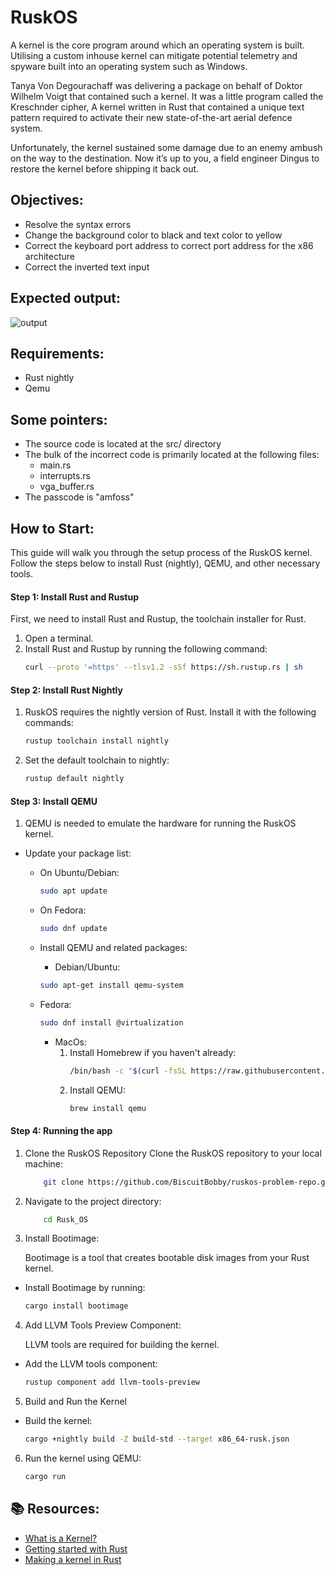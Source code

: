 # RuskOS

A kernel is the core program around which an operating system is built. Utilising a custom inhouse kernel can mitigate potential telemetry and spyware built into an operating system such as Windows.

Tanya Von Degourachaff was delivering a package on behalf of Doktor Wilhelm Voigt that contained such a kernel. It was a little program called the Kreschnder cipher, A kernel written in Rust that contained a unique text pattern required to activate their new state-of-the-art aerial defence system.

Unfortunately, the kernel sustained some damage due to an enemy ambush on the way to the destination. Now it’s up to you, a field engineer Dingus to restore the kernel before shipping it back out.

## Objectives:
- Resolve the syntax errors
- Change the background color to black and text color to yellow
- Correct the keyboard port address to correct port address for the x86 architecture
- Correct the inverted text input

## Expected output:
![output](https://github.com/BiscuitBobby/ruskos-problem-repo/blob/main/output.gif)

## Requirements:
- Rust nightly
- Qemu

## Some pointers:
- The source code is located at the src/ directory
- The bulk of the incorrect code is primarily located at the following files:
  - main.rs
  - interrupts.rs
  - vga_buffer.rs
- The passcode is "amfoss"

## How to Start:
This guide will walk you through the setup process of the RuskOS kernel. Follow the steps below to install Rust (nightly), QEMU, and other necessary tools.

#### Step 1: Install Rust and Rustup

First, we need to install Rust and Rustup, the toolchain installer for Rust.

1. Open a terminal.
2. Install Rust and Rustup by running the following command:
   ```sh
   curl --proto '=https' --tlsv1.2 -sSf https://sh.rustup.rs | sh
   ```

#### Step 2: Install Rust Nightly

1. RuskOS requires the nightly version of Rust. Install it with the following commands:

    ```sh
    rustup toolchain install nightly
    ```

2. Set the default toolchain to nightly:

    ```sh
    rustup default nightly
    ```
#### Step 3: Install QEMU

1. QEMU is needed to emulate the hardware for running the RuskOS kernel.
- Update your package list:
  - On Ubuntu/Debian:
    ```sh
    sudo apt update
      ```
  - On Fedora:
    ```sh
    sudo dnf update
      ```
  - Install QEMU and related packages:

    - Debian/Ubuntu:
     ```sh
    sudo apt-get install qemu-system
      ```
  - Fedora:
    ```sh
    sudo dnf install @virtualization
    ```
    - MacOs:
      1. Install Homebrew if you haven't already:
         ```sh
         /bin/bash -c "$(curl -fsSL https://raw.githubusercontent.com/Homebrew/install/HEAD/install.sh)"
         ```
      2. Install QEMU:
          ```sh
          brew install qemu
          ```
#### Step 4: Running the app

1. Clone the RuskOS Repository
   Clone the RuskOS repository to your local machine:
    ```sh
        git clone https://github.com/BiscuitBobby/ruskos-problem-repo.git
    ```
2. Navigate to the project directory:
    ```sh
        cd Rusk_OS
    ```
3. Install Bootimage:

   Bootimage is a tool that creates bootable disk images from your Rust kernel.
- Install Bootimage by running:
     ```sh
     cargo install bootimage
     ```

4. Add LLVM Tools Preview Component:

   LLVM tools are required for building the kernel.
- Add the LLVM tools component:
  ```sh
  rustup component add llvm-tools-preview
  ```

5. Build and Run the Kernel
- Build the kernel:
  ```sh
  cargo +nightly build -Z build-std --target x86_64-rusk.json
  ```
6. Run the kernel using QEMU:
    ```sh
    cargo run
    ```
## 📚 Resources: 
- <a href="https://www.geeksforgeeks.org/kernel-in-operating-system/">What is a Kernel?</a>
- <a href="https://doc.rust-lang.org/book/ch01-00-getting-started.html">Getting started with Rust</a>
- <a href="https://os.phil-opp.com/minimal-rust-kernel/">Making a kernel in Rust</a>
  


